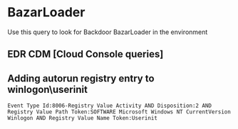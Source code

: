 # BazarLoader

Use this query to look for Backdoor BazarLoader in the environment

## EDR CDM [Cloud Console queries]

## Adding autorun registry entry to winlogon\userinit

```
Event Type Id:8006-Registry Value Activity AND Disposition:2 AND Registry Value Path Token:SOFTWARE Microsoft Windows NT CurrentVersion Winlogon AND Registry Value Name Token:Userinit

```
